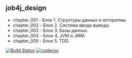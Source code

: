 ## job4j_design

* chapter_001 - Блок 1. Структуры данных и алгоритмы.
* сhapter_002 - Блок 2. Система ввода вывода.
* chapter_003 - Блок 3. Базы данных.
* chapter_004 - Блок 4. JVM и JMM.
* chapter_005 - Блок 5. TDD.

[![Build Status](https://travis-ci.org/EvgenyShestakov/job4j_design.svg?branch=master)](https://travis-ci.org/EvgenyShestakov/job4j_design)
[![codecov](https://codecov.io/gh/EvgenyShestakov/job4j_design/branch/master/graph/badge.svg?token=EO8KJ7DR1P)](https://codecov.io/gh/EvgenyShestakov/job4j_design)